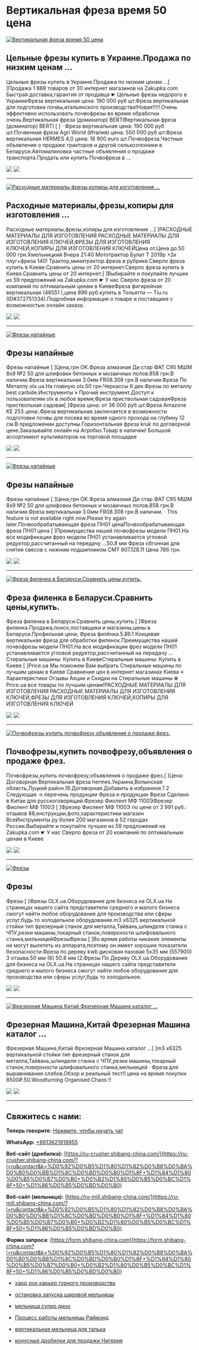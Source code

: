# Вертикальная фреза время 50 цена

<a href="https://swt.shibang-china.com/?l=ru&img&k=%D0%92%D0%B5%D1%80%D1%82%D0%B8%D0%BA%D0%B0%D0%BB%D1%8C%D0%BD%D0%B0%D1%8F+%D1%84%D1%80%D0%B5%D0%B7%D0%B0+%D0%B2%D1%80%D0%B5%D0%BC%D1%8F+50+%D1%86%D0%B5%D0%BD%D0%B0" target="_blank">![Вертикальная фреза время 50 цена](http://static.shibang-china.com/all-800x300/295.jpg)</a>

## Цельные фрезы купить в Украине.Продажа по низким ценам …
Цельные фрезы купить в Украине.Продажа по низким ценам …[ ]Продажа 1 888 товаров от 30 интернет магазинов на Zakupka.com Быстрая доставка,гарантия от продавца ☛ Цельные фрезы недорого в УкраинеФреза вертикальная цена: 190 000 руб шт.Фреза вертикальная для подготовки почвы,итальянского производства!Новая!!!!!.Очень эффективно использовать почвофрезы во время обработки очень.Вертикальная фреза (доминатор) BERTIВертикальная фреза (доминатор) BERTI [ ]&nbsp;&#0183;&#32;Фреза вертикальная цена: 190 000 руб шт.Почвенная фреза Agri World (Италия) цена: 550 000 руб шт.Фреза вертикальная HERMES 4,0 цена: 16 900 euro шт.Почвофреза.Частные объявления о продаже тракторов и другой сельхозтехники в Беларуси.Автомалиновка частные объявления о продаже транспорта.Продать или купить Почвофреза в …


<a href="https://whatsapp.shibangsoft.com/WhatsApp.php" target="_blank" title="WhatsApp">![](http://static.shibang-china.com/icon/whatsapp.png)</a> <a href="https://swt.shibang-china.com/?l=ru&icon&k=%D0%92%D0%B5%D1%80%D1%82%D0%B8%D0%BA%D0%B0%D0%BB%D1%8C%D0%BD%D0%B0%D1%8F+%D1%84%D1%80%D0%B5%D0%B7%D0%B0+%D0%B2%D1%80%D0%B5%D0%BC%D1%8F+50+%D1%86%D0%B5%D0%BD%D0%B0" target="_blank">![](http://static.shibang-china.com/icon/chat-ru.png)</a>

---

<a href="https://swt.shibang-china.com/?l=ru&img&k=%D0%92%D0%B5%D1%80%D1%82%D0%B8%D0%BA%D0%B0%D0%BB%D1%8C%D0%BD%D0%B0%D1%8F+%D1%84%D1%80%D0%B5%D0%B7%D0%B0+%D0%B2%D1%80%D0%B5%D0%BC%D1%8F+50+%D1%86%D0%B5%D0%BD%D0%B0" target="_blank">![Расходные материалы,фрезы,копиры для изготовления …](http://static.shibang-china.com/all-800x300/160.jpg)</a>

## Расходные материалы,фрезы,копиры для изготовления …
Расходные материалы,фрезы,копиры для изготовления …[ ]РАСХОДНЫЕ МАТЕРИАЛЫ ДЛЯ ИЗГОТОВЛЕНИЯ РАСХОДНЫЕ МАТЕРИАЛЫ ДЛЯ ИЗГОТОВЛЕНИЯ КЛЮЧЕЙ,ФРЕЗЫ ДЛЯ ИЗГОТОВЛЕНИЯ КЛЮЧЕЙ,КОПИРЫ ДЛЯ ИЗГОТОВЛЕНИЯ КЛЮЧЕЙЦена от.Цена до.50 000 грн.Хмельницкий Вчера 21:40 Мототрактор Булат Т 2019р +2к плуг+фреза 140! Трактор,минитрактор.фреза в рубрике.Сверло фреза купить в Киеве.Сравнить цены от 20 интернет.Сверло фреза купить в Киеве.Сравнить цены от 20 интернет.[ ]Выбирайте и покупайте лучшее из 59 предложений на Zakupka.com ☛ У нас Сверло фреза от 20 компаний по оптимальным ценам в КиевеФреза фигирейная вертикальная (46551 ),цена 896 руб.купить в Тольятти — Tiu.ru (ID#372751334).Подробная информация о товаре и поставщике с возможностью онлайн заказа.


<a href="https://whatsapp.shibangsoft.com/WhatsApp.php" target="_blank" title="WhatsApp">![](http://static.shibang-china.com/icon/whatsapp.png)</a> <a href="https://swt.shibang-china.com/?l=ru&icon&k=%D0%92%D0%B5%D1%80%D1%82%D0%B8%D0%BA%D0%B0%D0%BB%D1%8C%D0%BD%D0%B0%D1%8F+%D1%84%D1%80%D0%B5%D0%B7%D0%B0+%D0%B2%D1%80%D0%B5%D0%BC%D1%8F+50+%D1%86%D0%B5%D0%BD%D0%B0" target="_blank">![](http://static.shibang-china.com/icon/chat-ru.png)</a>

---

<a href="https://swt.shibang-china.com/?l=ru&img&k=%D0%92%D0%B5%D1%80%D1%82%D0%B8%D0%BA%D0%B0%D0%BB%D1%8C%D0%BD%D0%B0%D1%8F+%D1%84%D1%80%D0%B5%D0%B7%D0%B0+%D0%B2%D1%80%D0%B5%D0%BC%D1%8F+50+%D1%86%D0%B5%D0%BD%D0%B0" target="_blank">![Фрезы напайные](http://static.shibang-china.com/all-800x300/1054.jpg)</a>

## Фрезы напайные
Фрезы напайные [ ]Цена,грн ОK.Фреза алмазная Ди стар ФАТ С95 МШМ 8x9 №2 50 для шлифовки бетонных и мозаичных полов.858 грн.В наличии.Фреза вертикальная 3.0мм FR08.308 грн.В наличии.Фреза По Металлу olx.ua.На главную olx.50 грн.Черкассы 6 дек.Фрезы по металлу best carbide.Инструменты &#187; Прочий инструмент.Доступ к пользователям olx в любое время;Фреза приствольная садоваяФреза приствольная садовая[ ]Фреза цена: от 36 000 руб шт.Фреза Amazone KE 253 цена:.Фреза вертикальная.заключается в возможности подготовки почвы для посева во время одного прохода на глубину 12 см.В предложении доступны.Горизонтальная фреза kruk по договорной цене.Заказывайте онлайн на Агробиз.Товар в наличии! Большой ассортимент культиваторов на торговой площадке


<a href="https://whatsapp.shibangsoft.com/WhatsApp.php" target="_blank" title="WhatsApp">![](http://static.shibang-china.com/icon/whatsapp.png)</a> <a href="https://swt.shibang-china.com/?l=ru&icon&k=%D0%92%D0%B5%D1%80%D1%82%D0%B8%D0%BA%D0%B0%D0%BB%D1%8C%D0%BD%D0%B0%D1%8F+%D1%84%D1%80%D0%B5%D0%B7%D0%B0+%D0%B2%D1%80%D0%B5%D0%BC%D1%8F+50+%D1%86%D0%B5%D0%BD%D0%B0" target="_blank">![](http://static.shibang-china.com/icon/chat-ru.png)</a>

---

<a href="https://swt.shibang-china.com/?l=ru&img&k=%D0%92%D0%B5%D1%80%D1%82%D0%B8%D0%BA%D0%B0%D0%BB%D1%8C%D0%BD%D0%B0%D1%8F+%D1%84%D1%80%D0%B5%D0%B7%D0%B0+%D0%B2%D1%80%D0%B5%D0%BC%D1%8F+50+%D1%86%D0%B5%D0%BD%D0%B0" target="_blank">![Фрезы напайные](http://static.shibang-china.com/all-800x300/222.jpg)</a>

## Фрезы напайные
Фрезы напайные [ ]Цена,грн ОK.Фреза алмазная Ди стар ФАТ С95 МШМ 8x9 №2 50 для шлифовки бетонных и мозаичных полов.858 грн.В наличии.Фреза вертикальная 3.0мм FR08.308 грн.В наличии.&nbsp;&#0183;&#32;This feature is not available right now.Please try again later.Почвообрабатывающая фреза ПН01 ценаПочвообрабатывающая фреза ПН01 цена [ ]Преимущества нашей почвофрезы модели ПН01.На все модификации фрез модели ПН01 устанавливается угловой редуктор,рассчитанный на передачу …50.8 мм Фреза обгонная для снятия свесов с нижним подшипником СМТ 807.128.11 Цена 766 грн.


<a href="https://whatsapp.shibangsoft.com/WhatsApp.php" target="_blank" title="WhatsApp">![](http://static.shibang-china.com/icon/whatsapp.png)</a> <a href="https://swt.shibang-china.com/?l=ru&icon&k=%D0%92%D0%B5%D1%80%D1%82%D0%B8%D0%BA%D0%B0%D0%BB%D1%8C%D0%BD%D0%B0%D1%8F+%D1%84%D1%80%D0%B5%D0%B7%D0%B0+%D0%B2%D1%80%D0%B5%D0%BC%D1%8F+50+%D1%86%D0%B5%D0%BD%D0%B0" target="_blank">![](http://static.shibang-china.com/icon/chat-ru.png)</a>

---

<a href="https://swt.shibang-china.com/?l=ru&img&k=%D0%92%D0%B5%D1%80%D1%82%D0%B8%D0%BA%D0%B0%D0%BB%D1%8C%D0%BD%D0%B0%D1%8F+%D1%84%D1%80%D0%B5%D0%B7%D0%B0+%D0%B2%D1%80%D0%B5%D0%BC%D1%8F+50+%D1%86%D0%B5%D0%BD%D0%B0" target="_blank">![Фреза филенка в Беларуси.Сравнить цены,купить.](http://static.shibang-china.com/all-800x300/110.jpg)</a>

## Фреза филенка в Беларуси.Сравнить цены,купить.
Фреза филенка в Беларуси.Сравнить цены,купить.[ ]Фреза филенка.Продажа,поиск,поставщики и магазины,цены в Беларуси.Профильная цена; Фреза филёнка.5.86.1 Концевая вертикальная фреза для обработки филенок.Преимущества нашей почвофрезы модели ПН01.На все модификации фрез модели ПН01 устанавливается угловой редуктор,рассчитанный на передачу …Стиральные машины: Купить в КиевеСтиральные машины: Купить в Киеве [ ]Price.ua Мы поможем Вам выбрать Стиральные машины по лучшим ценам в Киеве Сравнение цен в интернет магазинах Киева ≡ Характеристики Отзывы Акции и Скидки на Стиральные машины ⦿ Price.ua все товары по лучшим ценам!РАСХОДНЫЕ МАТЕРИАЛЫ ДЛЯ ИЗГОТОВЛЕНИЯ РАСХОДНЫЕ МАТЕРИАЛЫ ДЛЯ ИЗГОТОВЛЕНИЯ КЛЮЧЕЙ,ФРЕЗЫ ДЛЯ ИЗГОТОВЛЕНИЯ КЛЮЧЕЙ,КОПИРЫ ДЛЯ ИЗГОТОВЛЕНИЯ КЛЮЧЕЙ


<a href="https://whatsapp.shibangsoft.com/WhatsApp.php" target="_blank" title="WhatsApp">![](http://static.shibang-china.com/icon/whatsapp.png)</a> <a href="https://swt.shibang-china.com/?l=ru&icon&k=%D0%92%D0%B5%D1%80%D1%82%D0%B8%D0%BA%D0%B0%D0%BB%D1%8C%D0%BD%D0%B0%D1%8F+%D1%84%D1%80%D0%B5%D0%B7%D0%B0+%D0%B2%D1%80%D0%B5%D0%BC%D1%8F+50+%D1%86%D0%B5%D0%BD%D0%B0" target="_blank">![](http://static.shibang-china.com/icon/chat-ru.png)</a>

---

<a href="https://swt.shibang-china.com/?l=ru&img&k=%D0%92%D0%B5%D1%80%D1%82%D0%B8%D0%BA%D0%B0%D0%BB%D1%8C%D0%BD%D0%B0%D1%8F+%D1%84%D1%80%D0%B5%D0%B7%D0%B0+%D0%B2%D1%80%D0%B5%D0%BC%D1%8F+50+%D1%86%D0%B5%D0%BD%D0%B0" target="_blank">![Почвофрезы,купить почвофрезу,объявления о продаже фрез.](http://static.shibang-china.com/all-800x300/507.jpg)</a>

## Почвофрезы,купить почвофрезу,объявления о продаже фрез.
Почвофрезы,купить почвофрезу,объявления о продаже фрез.[ ]Цена: Договорная.Вертикальная фреза hermes.Украина,Волынская область,Луцкий район.19.Договорная.Добавить в избранное.1 2 Следующая →.перечень продукции Фреза и продукции Фреза Сделано в Китае для русскоговорящий.Фрезер Фиолент МФ 1100ЭФрезер Фиолент МФ 1100Э [ ]Фрезер Фиолент МФ 1100Э по цене от 3 991 руб.: отзывов 88,инструкции,фото,характеристики магазин ВсеИнструменты.ру более 200 магазинов в 52 городах России.Выбирайте и покупайте лучшее из 59 предложений на Zakupka.com ☛ У нас Сверло фреза от 20 компаний по оптимальным ценам в Киеве


<a href="https://whatsapp.shibangsoft.com/WhatsApp.php" target="_blank" title="WhatsApp">![](http://static.shibang-china.com/icon/whatsapp.png)</a> <a href="https://swt.shibang-china.com/?l=ru&icon&k=%D0%92%D0%B5%D1%80%D1%82%D0%B8%D0%BA%D0%B0%D0%BB%D1%8C%D0%BD%D0%B0%D1%8F+%D1%84%D1%80%D0%B5%D0%B7%D0%B0+%D0%B2%D1%80%D0%B5%D0%BC%D1%8F+50+%D1%86%D0%B5%D0%BD%D0%B0" target="_blank">![](http://static.shibang-china.com/icon/chat-ru.png)</a>

---

<a href="https://swt.shibang-china.com/?l=ru&img&k=%D0%92%D0%B5%D1%80%D1%82%D0%B8%D0%BA%D0%B0%D0%BB%D1%8C%D0%BD%D0%B0%D1%8F+%D1%84%D1%80%D0%B5%D0%B7%D0%B0+%D0%B2%D1%80%D0%B5%D0%BC%D1%8F+50+%D1%86%D0%B5%D0%BD%D0%B0" target="_blank">![Фрезы](http://static.shibang-china.com/all-800x300/1188.jpg)</a>

## Фрезы
Фрезы [ ]Фрезы OLX.ua.Оборудование для бизнеса на OLX.ua.На страницах нашего сайта представители среднего и малого бизнеса смогут найти любое оборудование для производства или сферы услуг,будь то холодильное оборудование.m3 x6325 вертикальной стойки тип фрезерный станок для металла,Тайвань,шпинделя станка с ЧПУ,резки машины,токарный станок,поверхности шлифовального станка,мельницейФрезыФрезы [ ]Во время работы никакие элементы не могут вылететь из аппарата,поэтому он имеет хорошие показатели безопасности.Фреза по дереву kwb дисковая пазовая 5х35 мм (557900) 3 отзыва.50 мм (6) 50.8 мм (2.Фрезы По Дереву OLX.ua.Оборудование для бизнеса на OLX.ua.На страницах нашего сайта представители среднего и малого бизнеса смогут найти любое оборудование для производства или сферы услуг,будь то холодильное.


<a href="https://whatsapp.shibangsoft.com/WhatsApp.php" target="_blank" title="WhatsApp">![](http://static.shibang-china.com/icon/whatsapp.png)</a> <a href="https://swt.shibang-china.com/?l=ru&icon&k=%D0%92%D0%B5%D1%80%D1%82%D0%B8%D0%BA%D0%B0%D0%BB%D1%8C%D0%BD%D0%B0%D1%8F+%D1%84%D1%80%D0%B5%D0%B7%D0%B0+%D0%B2%D1%80%D0%B5%D0%BC%D1%8F+50+%D1%86%D0%B5%D0%BD%D0%B0" target="_blank">![](http://static.shibang-china.com/icon/chat-ru.png)</a>

---

<a href="https://swt.shibang-china.com/?l=ru&img&k=%D0%92%D0%B5%D1%80%D1%82%D0%B8%D0%BA%D0%B0%D0%BB%D1%8C%D0%BD%D0%B0%D1%8F+%D1%84%D1%80%D0%B5%D0%B7%D0%B0+%D0%B2%D1%80%D0%B5%D0%BC%D1%8F+50+%D1%86%D0%B5%D0%BD%D0%B0" target="_blank">![Фрезерная Машина,Китай Фрезерная Машина каталог …](http://static.shibang-china.com/all-800x300/113.jpg)</a>

## Фрезерная Машина,Китай Фрезерная Машина каталог …
Фрезерная Машина,Китай Фрезерная Машина каталог …[ ]m3 x6325 вертикальной стойки тип фрезерный станок для металла,Тайвань,шпинделя станка с ЧПУ,резки машины,токарный станок,поверхности шлифовального станка,мельницей&nbsp;&#0183;&#32;Фреза для выравнивания слэбов.Обзор и реальный тест!!.цена на время покупки 8500₽.50.Woodturning Organised Chaos !!

<a href="https://whatsapp.shibangsoft.com/WhatsApp.php" target="_blank" title="WhatsApp">![](http://static.shibang-china.com/icon/whatsapp.png)</a> <a href="https://swt.shibang-china.com/?l=ru&icon&k=%D0%92%D0%B5%D1%80%D1%82%D0%B8%D0%BA%D0%B0%D0%BB%D1%8C%D0%BD%D0%B0%D1%8F+%D1%84%D1%80%D0%B5%D0%B7%D0%B0+%D0%B2%D1%80%D0%B5%D0%BC%D1%8F+50+%D1%86%D0%B5%D0%BD%D0%B0" target="_blank">![](http://static.shibang-china.com/icon/chat-ru.png)</a>

---
## Свяжитесь с нами:

**Теперь говорите:** [Нажмите, чтобы начать чат](https://swt.shibang-china.com?l=ru&contact&k=%D0%92%D0%B5%D1%80%D1%82%D0%B8%D0%BA%D0%B0%D0%BB%D1%8C%D0%BD%D0%B0%D1%8F+%D1%84%D1%80%D0%B5%D0%B7%D0%B0+%D0%B2%D1%80%D0%B5%D0%BC%D1%8F+50+%D1%86%D0%B5%D0%BD%D0%B0)

**WhatsApp:**  [+8613621919955](https://whatsapp.shibangsoft.com/WhatsApp.php)

**Веб-сайт (дробилка):** [https://ru-crusher.shibang-china.com/](https://ru-crusher.shibang-china.com/?l=ru&contact&k=%D0%92%D0%B5%D1%80%D1%82%D0%B8%D0%BA%D0%B0%D0%BB%D1%8C%D0%BD%D0%B0%D1%8F+%D1%84%D1%80%D0%B5%D0%B7%D0%B0+%D0%B2%D1%80%D0%B5%D0%BC%D1%8F+50+%D1%86%D0%B5%D0%BD%D0%B0)

**Веб-сайт (мельница):** [https://ru-mill.shibang-china.com/](https://ru-mill.shibang-china.com/?l=ru&contact&k=%D0%92%D0%B5%D1%80%D1%82%D0%B8%D0%BA%D0%B0%D0%BB%D1%8C%D0%BD%D0%B0%D1%8F+%D1%84%D1%80%D0%B5%D0%B7%D0%B0+%D0%B2%D1%80%D0%B5%D0%BC%D1%8F+50+%D1%86%D0%B5%D0%BD%D0%B0)

**Форма запроса:** [https://form.shibang-china.com](https://form.shibang-china.com?l=ru&contact&k=%D0%92%D0%B5%D1%80%D1%82%D0%B8%D0%BA%D0%B0%D0%BB%D1%8C%D0%BD%D0%B0%D1%8F+%D1%84%D1%80%D0%B5%D0%B7%D0%B0+%D0%B2%D1%80%D0%B5%D0%BC%D1%8F+50+%D1%86%D0%B5%D0%BD%D0%B0)

* [хард рок карьер горного производства](../115/%D1%85%D0%B0%D1%80%D0%B4%20%D1%80%D0%BE%D0%BA%20%D0%BA%D0%B0%D1%80%D1%8C%D0%B5%D1%80%20%D0%B3%D0%BE%D1%80%D0%BD%D0%BE%D0%B3%D0%BE%20%D0%BF%D1%80%D0%BE%D0%B8%D0%B7%D0%B2%D0%BE%D0%B4%D1%81%D1%82%D0%B2%D0%B0.md)

* [остановка запуска шаровой мельницы](../116/%D0%BE%D1%81%D1%82%D0%B0%D0%BD%D0%BE%D0%B2%D0%BA%D0%B0%20%D0%B7%D0%B0%D0%BF%D1%83%D1%81%D0%BA%D0%B0%20%D1%88%D0%B0%D1%80%D0%BE%D0%B2%D0%BE%D0%B9%20%D0%BC%D0%B5%D0%BB%D1%8C%D0%BD%D0%B8%D1%86%D1%8B.md)

* [мельница супер дино](../118/%D0%BC%D0%B5%D0%BB%D1%8C%D0%BD%D0%B8%D1%86%D0%B0%20%D1%81%D1%83%D0%BF%D0%B5%D1%80%20%D0%B4%D0%B8%D0%BD%D0%BE.md)

* [Процесс работы мельницы Раймонд](../115/%D0%9F%D1%80%D0%BE%D1%86%D0%B5%D1%81%D1%81%20%D1%80%D0%B0%D0%B1%D0%BE%D1%82%D1%8B%20%D0%BC%D0%B5%D0%BB%D1%8C%D0%BD%D0%B8%D1%86%D1%8B%20%D0%A0%D0%B0%D0%B9%D0%BC%D0%BE%D0%BD%D0%B4.md)

* [вертикальная мельница для талька](../108/%D0%B2%D0%B5%D1%80%D1%82%D0%B8%D0%BA%D0%B0%D0%BB%D1%8C%D0%BD%D0%B0%D1%8F%20%D0%BC%D0%B5%D0%BB%D1%8C%D0%BD%D0%B8%D1%86%D0%B0%20%D0%B4%D0%BB%D1%8F%20%D1%82%D0%B0%D0%BB%D1%8C%D0%BA%D0%B0.md)

* [конусные дробилки для продажи Нигерия](../119/%D0%BA%D0%BE%D0%BD%D1%83%D1%81%D0%BD%D1%8B%D0%B5%20%D0%B4%D1%80%D0%BE%D0%B1%D0%B8%D0%BB%D0%BA%D0%B8%20%D0%B4%D0%BB%D1%8F%20%D0%BF%D1%80%D0%BE%D0%B4%D0%B0%D0%B6%D0%B8%20%D0%9D%D0%B8%D0%B3%D0%B5%D1%80%D0%B8%D1%8F.md)